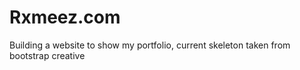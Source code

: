 # Rxmeez.com

Building a website to show my portfolio, current skeleton taken from bootstrap creative
